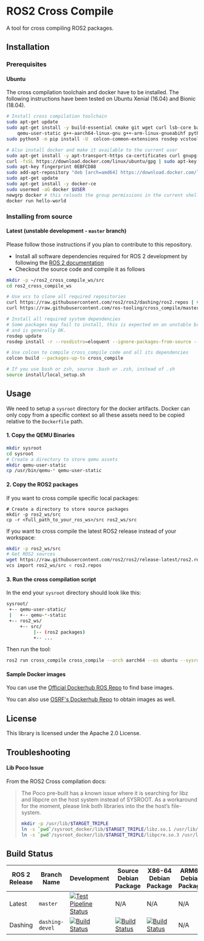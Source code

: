 # ROS2 Cross Compile

A tool for cross compiling ROS2 packages.

## Installation

### Prerequisites

#### Ubuntu

The cross compilation toolchain and docker have to be installed.
The following instructions have been tested on Ubuntu Xenial (16.04) and Bionic (18.04).

```bash
# Install cross compilation toolchain
sudo apt-get update
sudo apt-get install -y build-essential cmake git wget curl lsb-core bash-completion \
    qemu-user-static g++-aarch64-linux-gnu g++-arm-linux-gnueabihf python3-pip htop
sudo python3 -m pip install -U  colcon-common-extensions rosdep vcstool

# Also install docker and make it available to the current user
sudo apt-get install -y apt-transport-https ca-certificates curl gnupg-agent software-properties-common
curl -fsSL https://download.docker.com/linux/ubuntu/gpg | sudo apt-key add -
sudo apt-key fingerprint 0EBFCD88
sudo add-apt-repository "deb [arch=amd64] https://download.docker.com/linux/ubuntu $(lsb_release -cs) stable"
sudo apt-get update
sudo apt-get install -y docker-ce
sudo usermod -aG docker $USER
newgrp docker # this reloads the group permissions in the current shell, unnecessary after relogin
docker run hello-world
```

### Installing from source

#### Latest (unstable development - `master` branch)
Please follow those instructions if you plan to contribute to this repository.

* Install all software dependencies required for ROS 2 development by following the [ROS 2 documentation](https://index.ros.org/doc/ros2/Installation/Latest-Development-Setup/)
* Checkout the source code and compile it as follows

```bash
mkdir -p ~/ros2_cross_compile_ws/src
cd ros2_cross_compile_ws

# Use vcs to clone all required repositories
curl https://raw.githubusercontent.com/ros2/ros2/dashing/ros2.repos | vcs import src/
curl https://raw.githubusercontent.com/ros-tooling/cross_compile/master/cross_compile.repos | vcs import src/

# Install all required system dependencies
# Some packages may fail to install, this is expected on an unstable branch,
# and is generally OK.
rosdep update
rosdep install -r --rosdistro=eloquent --ignore-packages-from-source --from-paths src/

# Use colcon to compile cross_compile code and all its dependencies
colcon build --packages-up-to cross_compile

# If you use bash or zsh, source .bash or .zsh, instead of .sh
source install/local_setup.sh
```

## Usage

We need to setup a `sysroot` directory for the docker artifacts. Docker can only copy from a specific
context so all these assets need to be copied relative to the `Dockerfile` path.

#### 1. Copy the QEMU Binaries

```bash
mkdir sysroot
cd sysroot
# Create a directory to store qemu assets
mkdir qemu-user-static
cp /usr/bin/qemu-* qemu-user-static
```

#### 2. Copy the ROS2 packages

If you want to cross compile specific local packages:

```
# Create a directory to store source packages
mkdir -p ros2_ws/src
cp -r <full_path_to_your_ros_ws>/src ros2_ws/src
```

If you want to cross compile the latest ROS2 release instead of your workspace:

```bash
mkdir -p ros2_ws/src
# Get ROS2 sources
wget https://raw.githubusercontent.com/ros2/ros2/release-latest/ros2.repos
vcs import ros2_ws/src < ros2.repos
```

#### 3. Run the cross compilation script

In the end your `sysroot` directory should look like this:
```bash
sysroot/
 +-- qemu-user-static/
 |   +-- qemu-*-static
 +-- ros2_ws/
     +-- src/
          |-- (ros2 packages)
          +-- ...
```

Then run the tool:

```bash
ros2 run cross_compile cross_compile --arch aarch64 --os ubuntu --sysroot-path /directory/with/sysroot
```

#### Sample Docker images

You can use the [Official Dockerhub ROS Repo](https://hub.docker.com/_/ros) to find base images.

You can also use [OSRF's Dockerhub Repo](https://hub.docker.com/r/osrf/ros2) to obtain images as well.

## License
This library is licensed under the Apache 2.0 License.

## Troubleshooting

#### Lib Poco Issue
From the ROS2 Cross compilation docs:
> The Poco pre-built has a known issue where it is searching for libz and libpcre on the host system instead of SYSROOT.
> As a workaround for the moment, please link both libraries into the the host’s file-system.
> ```bash
> mkdir -p /usr/lib/$TARGET_TRIPLE
> ln -s `pwd`/sysroot_docker/lib/$TARGET_TRIPLE/libz.so.1 /usr/lib/$TARGET_TRIPLE/libz.so
> ln -s `pwd`/sysroot_docker/lib/$TARGET_TRIPLE/libpcre.so.3 /usr/lib/$TARGET_TRIPLE/libpcre.so
> ```

## Build Status

| ROS 2 Release | Branch Name     | Development | Source Debian Package | X86-64 Debian Package | ARM64 Debian Package | ARMHF Debian package |
| ------------- | --------------- | ----------- | --------------------- | --------------------- | -------------------- | -------------------- |
| Latest        | `master`        | [![Test Pipeline Status](https://github.com/ros-tooling/cross_compile/workflows/Test%20cross_compile/badge.svg)](https://github.com/ros-tooling/cross_compile/actions) | N/A                   | N/A                   | N/A                  | N/A                  |
| Dashing       | `dashing-devel` | [![Build Status](http://build.ros2.org/buildStatus/icon?job=Ddev__cross_compile__ubuntu_bionic_amd64)](http://build.ros2.org/job/Ddev__cross_compile__ubuntu_bionic_amd64) | [![Build Status](http://build.ros2.org/buildStatus/icon?job=Dsrc_uB__cross_compile__ubuntu_bionic__source)](http://build.ros2.org/job/Dsrc_uB__cross_compile__ubuntu_bionic__source) | [![Build Status](http://build.ros2.org/buildStatus/icon?job=Dbin_uB64__cross_compile__ubuntu_bionic_amd64__binary)](http://build.ros2.org/job/Dbin_uB64__cross_compile__ubuntu_bionic_amd64__binary) | N/A | N/A |

